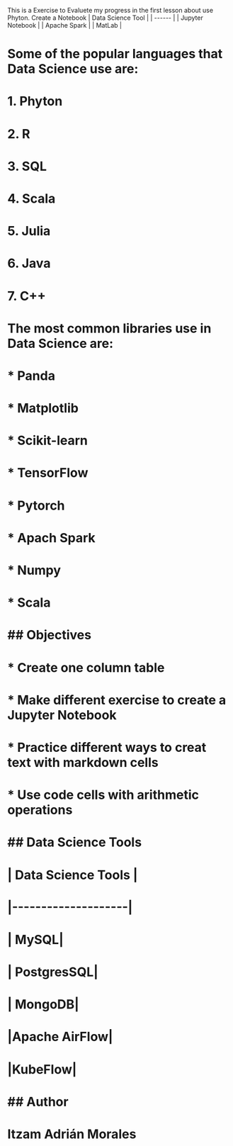 This is a Exercise to Evaluete my progress in the first lesson about use Phyton. Create a Notebook 
| Data Science Tool |
| ------ |
| Jupyter Notebook |
| Apache Spark |
| MatLab |

# Some of the popular languages that Data Science use are:
# 1. Phyton
# 2. R
# 3. SQL
# 4. Scala
# 5. Julia
# 6. Java
# 7. C++

# The most common libraries use in Data Science are:
# * Panda
# * Matplotlib
# * Scikit-learn
# * TensorFlow
# * Pytorch
# * Apach Spark
# * Numpy
# * Scala
#   

# ## **Objectives**
# * Create one column table
# * Make different exercise to create a Jupyter Notebook
# * Practice different ways to creat text with markdown cells
# * Use code cells with arithmetic operations

# ## Data Science Tools
# | Data Science Tools |
# |--------------------|
# | MySQL|
# | PostgresSQL|
# | MongoDB|
# |Apache AirFlow|
# |KubeFlow|

# ## Author 
# **Itzam Adrián Morales**
